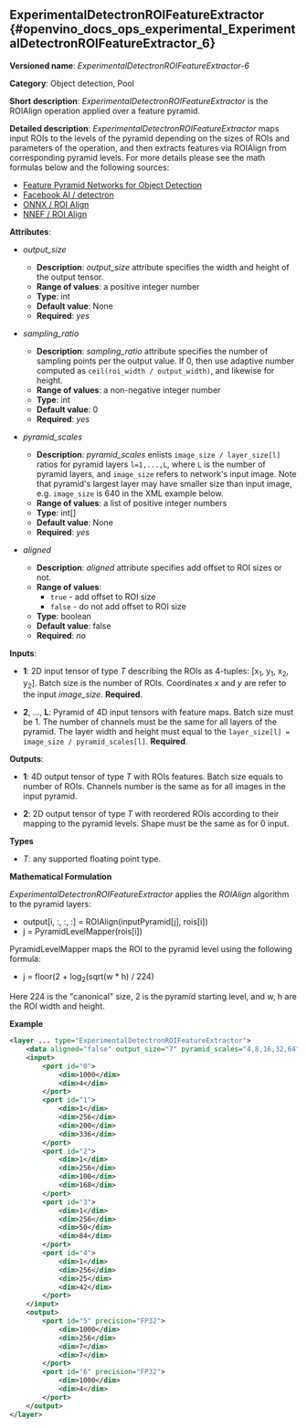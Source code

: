 ## ExperimentalDetectronROIFeatureExtractor <a name="ExperimentalDetectronDetectionOutput"></a> {#openvino_docs_ops_experimental_ExperimentalDetectronROIFeatureExtractor_6}

**Versioned name**: *ExperimentalDetectronROIFeatureExtractor-6*

**Category**: Object detection, Pool

**Short description**: *ExperimentalDetectronROIFeatureExtractor* is the ROIAlign operation applied over a feature pyramid.

**Detailed description**: *ExperimentalDetectronROIFeatureExtractor* maps input ROIs to the levels of the pyramid depending on the sizes of ROIs and parameters of the operation, and then extracts features via ROIAlign from corresponding pyramid levels. For more details please see the math formulas below and the following sources:

* [Feature Pyramid Networks for Object Detection](https://arxiv.org/pdf/1612.03144.pdf)
* [Facebook AI / detectron](https://ai.facebook.com/tools/detectron/)
* [ONNX / ROI Align](https://github.com/onnx/onnx/blob/rel-1.5.0/docs/Operators.md#RoiAlign)
* [NNEF / ROI Align](https://www.khronos.org/registry/NNEF/specs/1.0/nnef-1.0.2.html#roi-resize)

**Attributes**:

* *output_size*

    * **Description**: *output_size* attribute specifies the width and height of the output tensor.
    * **Range of values**: a positive integer number
    * **Type**: int
    * **Default value**: None
    * **Required**: *yes*

* *sampling_ratio*

    * **Description**: *sampling_ratio* attribute specifies the number of sampling points per the output value. If 0, then use adaptive number computed as `ceil(roi_width / output_width)`, and likewise for height.
    * **Range of values**: a non-negative integer number
    * **Type**: int
    * **Default value**: 0
    * **Required**: *yes*

* *pyramid_scales*

    * **Description**: *pyramid_scales* enlists `image_size / layer_size[l]` ratios for pyramid layers `l=1,...,L`, where `L` is the number of pyramid layers, and `image_size` refers to network's input image. Note that pyramid's largest layer may have smaller size than input image, e.g. `image_size` is 640 in the XML example below.
    * **Range of values**: a list of positive integer numbers
    * **Type**: int[]
    * **Default value**: None
    * **Required**: *yes*

* *aligned*

    * **Description**: *aligned* attribute specifies add offset to ROI sizes or not.
    * **Range of values**:
      * `true` - add offset to ROI size 
      * `false` - do not add offset to ROI size 
    * **Type**: boolean
    * **Default value**: false
    * **Required**: *no*

**Inputs**:

*   **1**: 2D input tensor of type *T* describing the ROIs as 4-tuples: [x<sub>1</sub>, y<sub>1</sub>, x<sub>2</sub>, y<sub>2</sub>]. Batch size is the number of ROIs. Coordinates *x* and *y* are refer to the input *image_size*. **Required**.

*   **2**, ..., **L**: Pyramid of 4D input tensors with feature maps. Batch size must be 1. The number of channels must be the same for all layers of the pyramid. The layer width and height must equal to the `layer_size[l] = image_size / pyramid_scales[l]`. **Required**.

**Outputs**:

*   **1**: 4D output tensor of type *T* with ROIs features. Batch size equals to number of ROIs. Channels number is the same as for all images in the input pyramid.

*   **2**: 2D output tensor of type *T* with reordered ROIs according to their mapping to the pyramid levels. Shape must be the same as for 0 input.

**Types**

* *T*: any supported floating point type.


**Mathematical Formulation**

*ExperimentalDetectronROIFeatureExtractor* applies the *ROIAlign* algorithm to the pyramid layers:

* output[i, :, :, :] = ROIAlign(inputPyramid[j], rois[i])
* j = PyramidLevelMapper(rois[i])

PyramidLevelMapper maps the ROI to the pyramid level using the following formula:

* j = floor(2 + log<sub>2</sub>(sqrt(w * h) / 224)

Here 224 is the "canonical" size, 2 is the pyramid starting level, and w, h are the ROI width and height.

**Example**

```xml
<layer ... type="ExperimentalDetectronROIFeatureExtractor">
    <data aligned="false" output_size="7" pyramid_scales="4,8,16,32,64" sampling_ratio="2"/>
    <input>
        <port id="0">
            <dim>1000</dim>
            <dim>4</dim>
        </port>
        <port id="1">
            <dim>1</dim>
            <dim>256</dim>
            <dim>200</dim>
            <dim>336</dim>
        </port>
        <port id="2">
            <dim>1</dim>
            <dim>256</dim>
            <dim>100</dim>
            <dim>168</dim>
        </port>
        <port id="3">
            <dim>1</dim>
            <dim>256</dim>
            <dim>50</dim>
            <dim>84</dim>
        </port>
        <port id="4">
            <dim>1</dim>
            <dim>256</dim>
            <dim>25</dim>
            <dim>42</dim>
        </port>
    </input>
    <output>
        <port id="5" precision="FP32">
            <dim>1000</dim>
            <dim>256</dim>
            <dim>7</dim>
            <dim>7</dim>
        </port>
        <port id="6" precision="FP32">
            <dim>1000</dim>
            <dim>4</dim>
        </port>
    </output>
</layer>
```